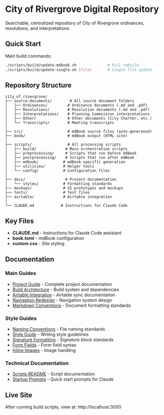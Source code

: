 # City of Rivergrove Digital Repository

Searchable, centralized repository of City of Rivergrove ordinances, resolutions, and interpretations.

## Quick Start

Main build commands:
```bash
./scripts/build/update-mdbook.sh              # Full rebuild
./scripts/build/update-single.sh [file]       # Single file update  
```

## Repository Structure

```
city_of_rivergrove/
├── source-documents/        # All source document folders
│   ├── Ordinances/         # Ordinance documents (.md and .pdf)
│   ├── Resolutions/        # Resolution documents (.md and .pdf)
│   ├── Interpretations/    # Planning Commission interpretations
│   ├── Other/              # Other documents (City Charter, etc.)
│   └── Transcripts/        # Meeting transcripts
│
├── src/                    # mdBook source files (auto-generated)
├── book/                   # mdBook output (HTML site)
│
├── scripts/                # All processing scripts
│   ├── build/             # Main orchestration scripts
│   ├── preprocessing/     # Scripts that run before mdBook
│   ├── postprocessing/    # Scripts that run after mdBook
│   ├── mdbook/           # mdBook-specific generation
│   ├── utilities/        # Helper tools
│   └── config/           # Configuration files
│
├── docs/                  # Project documentation
│   └── styles/           # Formatting standards
├── mockups/              # UI prototypes and mockups
├── tests/                # Test files
├── airtable/             # Airtable integration
│
└── CLAUDE.md            # Instructions for Claude Code
```

## Key Files

- **CLAUDE.md** - Instructions for Claude Code assistant
- **book.toml** - mdBook configuration
- **custom.css** - Site styling

## Documentation

### Main Guides
- [Project Guide](docs/digitization-guide.md) - Complete project documentation
- [Build Architecture](docs/build-architecture.md) - Build system and dependencies
- [Airtable Integration](docs/airtable-integration.md) - Airtable sync documentation
- [Navigation Redesign](docs/navigation-redesign.md) - Navigation system design
- [Markdown Conventions](docs/markdown-conventions.md) - Document formatting standards

### Style Guides
- [Naming Conventions](docs/styles/naming-conventions.md) - File naming standards
- [Style Guide](docs/styles/STYLE-GUIDE.md) - Writing style guidelines
- [Signature Formatting](docs/styles/signature-formatting.md) - Signature block standards
- [Form Fields](docs/styles/form-fields-syntax.md) - Form field syntax
- [Inline Images](docs/styles/inline-images-guide.md) - Image handling

### Technical Documentation
- [Scripts README](scripts/README.md) - Script documentation
- [Startup Prompts](docs/startup-prompts.md) - Quick start prompts for Claude

## Live Site

After running build scripts, view at: http://localhost:3000